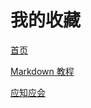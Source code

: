# 我的收藏

[首页](https://zuqiuxiaojiang.github.io/)

[Markdown 教程](https://markdown.com.cn/)

[应知应会](https://zuqiuxiaojiang.github.io/yingzhiyinghui/)
